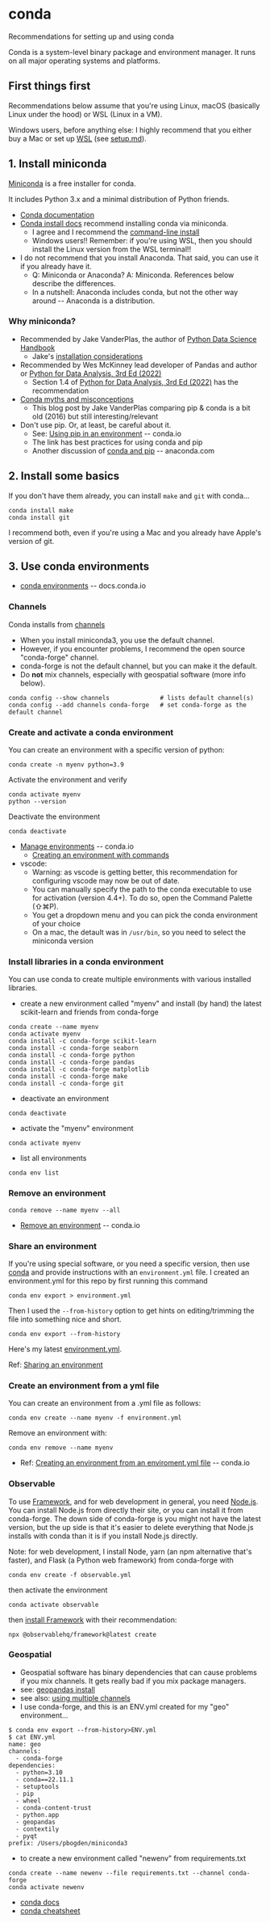 # conda

Recommendations for setting up and using conda

Conda is a system-level binary package and environment manager. It runs on all major operating systems and platforms.

## First things first

Recommendations below assume that you're using Linux, macOS (basically Linux under the hood) or WSL (Linux in a VM).

Windows users, before anything else: I highly recommend that you either buy a Mac or set up 
[WSL](https://learn.microsoft.com/en-us/windows/wsl/about) (see [setup.md](setup.md)).

## 1. Install miniconda

[Miniconda](https://docs.conda.io/projects/conda/en/stable/glossary.html#miniconda) is a free 
installer for conda.

It includes Python 3.x and a minimal distribution of Python friends.

* [Conda documentation](https://docs.conda.io/projects/conda/en/stable/)
* [Conda install docs](https://docs.conda.io/projects/conda/en/stable/) recommend installing conda via miniconda.
  * I agree and I recommend the [command-line install](https://docs.conda.io/projects/miniconda/en/latest/) 
  * Windows users!! Remember: if you're using WSL, then you should install the Linux version from the WSL terminal!!
* I do not recommend that you install Anaconda. That said, you can use it if you already have it.
  * Q: Miniconda or Anaconda? A: Miniconda.  References below describe the differences.
  * In a nutshell: Anaconda includes conda, but not the other way around -- Anaconda is a distribution.

### Why miniconda?

* Recommended by Jake VanderPlas, the author of [Python Data Science Handbook](https://github.com/jakevdp/PythonDataScienceHandbook/blob/master/notebooks/00.00-Preface.ipynb)
  * Jake's [installation considerations](https://jakevdp.github.io/PythonDataScienceHandbook/00.00-preface.html#Installation-Considerations)
* Recommended by Wes McKinney lead developer of Pandas and author or [Python for Data Analysis, 3rd Ed (2022)](https://wesmckinney.com)
  * Section 1.4 of [Python for Data Analysis, 3rd Ed (2022)](https://wesmckinney.com/book/preliminaries.html#installation_and_setup) has the recommendation
* [Conda myths and misconceptions](https://jakevdp.github.io/blog/2016/08/25/conda-myths-and-misconceptions/)
  * This blog post by Jake VanderPlas comparing pip & conda is a bit old (2016) but still interesting/relevant
* Don't use pip. Or, at least, be careful about it.
  * See: [Using pip in an environment](https://docs.conda.io/projects/conda/en/latest/user-guide/tasks/manage-environments.html#using-pip-in-an-environment) -- conda.io
  * The link has best practices for using conda and pip
  * Another discussion of [conda and pip](https://www.anaconda.com/blog/understanding-conda-and-pip) -- anaconda.com

## 2. Install some basics

If you don't have them already, you can install `make` and `git` with conda...
```
conda install make
conda install git
```
I recommend both, even if you're using a Mac and you already have Apple's version of git.

## 3. Use conda environments

* [conda environments](https://docs.conda.io/projects/conda/en/stable/glossary.html#conda-environment) -- docs.conda.io

### Channels

Conda installs from [channels](https://docs.conda.io/projects/conda/en/stable/user-guide/concepts/channels.html)

* When you install miniconda3, you use the default channel.
* However, if you encounter problems, I recommend the open source "conda-forge" channel.
* conda-forge is not the default channel, but you can make it the default.
* Do **not** mix channels, especially with geospatial software (more info below).
```
conda config --show channels              # lists default channel(s)
conda config --add channels conda-forge   # set conda-forge as the default channel
```

### Create and activate a conda environment

You can create an environment with a specific version of python:
```
conda create -n myenv python=3.9
```
Activate the environment and verify
```
conda activate myenv
python --version
```
Deactivate the environment
```
conda deactivate
```

* [Manage environments](https://conda.io/projects/conda/en/latest/user-guide/tasks/manage-environments.html) -- conda.io
  * [Creating an environment with commands](https://conda.io/projects/conda/en/latest/user-guide/tasks/manage-environments.html#creating-an-environment-with-commands)
* vscode: 
  * Warning: as vscode is getting better, this recommendation for configuring vscode may now be out of date.
  * You can manually specify the path to the conda executable to use for activation 
  (version 4.4+). To do so, open the Command Palette (⇧⌘P).
  * You get a dropdown menu and you can pick the conda environment of your choice
  * On a mac, the detault was in `/usr/bin`, so you need to select the miniconda version

### Install libraries in a conda environment

You can use conda to create multiple environments with various installed libraries.

* create a new environment called "myenv" and install (by hand) the latest scikit-learn and friends from conda-forge
```
conda create --name myenv
conda activate myenv
conda install -c conda-forge scikit-learn
conda install -c conda-forge seaborn
conda install -c conda-forge python
conda install -c conda-forge pandas
conda install -c conda-forge matplotlib
conda install -c conda-forge make
conda install -c conda-forge git
```

* deactivate an environment
```
conda deactivate
```

* activate the "myenv" environment
```
conda activate myenv
```

* list all environments
```
conda env list
```

### Remove an environment

```
conda remove --name myenv --all
```

* [Remove an environment](https://conda.io/projects/conda/en/latest/user-guide/tasks/manage-environments.html#removing-an-environment) -- conda.io

### Share an environment

If you're using special software, or you need a specific version, then use 
[conda](https://conda.io/projects/conda/en/latest/user-guide/tasks/manage-environments.html) 
and provide instructions with an `environment.yml` file.
I created an environment.yml for this repo by first running this command
```
conda env export > environment.yml
```
Then I used the `--from-history` option to get hints on editing/trimming the file into something nice and short.
```
conda env export --from-history
```
Here's my latest [environment.yml](environment.yml).

Ref: [Sharing an environment](https://conda.io/projects/conda/en/latest/user-guide/tasks/manage-environments.html#sharing-an-environment)

### Create an environment from a yml file

You can create an environment from a .yml file as follows:
```
conda env create --name myenv -f environment.yml
```
Remove an environment with:
```
conda env remove --name myenv
```
* Ref: [Creating an environment from an enviroment.yml file](https://conda.io/projects/conda/en/latest/user-guide/tasks/manage-environments.html#creating-an-environment-from-an-environment-yml-file) -- conda.io

### Observable

To use [Framework](https://observablehq.com/framework/), and for web development in general, 
you need [Node.js](https://nodejs.org/en).
You can install Node.js from directly their site, or you can install it from conda-forge.
The down side of conda-forge is you might not have the latest version, but the up side is that 
it's easier to delete everything that Node.js installs with conda than it is if you install Node.js directly.

Note: for web development, I install Node, yarn (an npm alternative that's faster), 
and Flask (a Python web framework) from conda-forge with
```
conda env create -f observable.yml
```

then activate the environment
```
conda activate observable
```

then [install Framework](https://observablehq.com/framework/) with their recommendation:
```
npx @observablehq/framework@latest create
```

### Geospatial

* Geospatial software has binary dependencies that can cause problems if you mix channels.
  It gets really bad if you mix package managers.
* see: [geopandas install](https://geopandas.org/en/stable/getting_started/install.html)
* see also: [using multiple channels](https://conda-forge.org/docs/user/tipsandtricks.html#using-multiple-channels)
* I use conda-forge, and this is an ENV.yml created for my "geo" environment...
```
$ conda env export --from-history>ENV.yml
$ cat ENV.yml
name: geo
channels:
  - conda-forge
dependencies:
  - python=3.10
  - conda==22.11.1
  - setuptools
  - pip
  - wheel
  - conda-content-trust
  - python.app
  - geopandas
  - contextily
  - pyqt
prefix: /Users/pbogden/miniconda3
```

* to create a new environment called "newenv" from requirements.txt
```
conda create --name newenv --file requirements.txt --channel conda-forge
conda activate newenv
```

* [conda docs](https://docs.conda.io/projects/conda/en/latest/user-guide/tasks/manage-environments.html)
* [conda cheatsheet](https://docs.conda.io/projects/conda/en/latest/_downloads/843d9e0198f2a193a3484886fa28163c/conda-cheatsheet.pdf)
